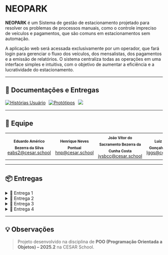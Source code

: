 # NEOPARK

**NEOPARK** é um Sistema de gestão de estacionamento projetado para resolver os problemas de processos manuais, como o controle impreciso de veículos e pagamentos, que são comuns em estacionamentos sem automação.  

A aplicação web será acessada exclusivamente por um operador, que fará login para gerenciar o fluxo dos veículos, dos mensalistas, dos pagamentos e a emissão de relatórios. O sistema centraliza todas as operações em uma interface simples e intuitiva, com o objetivo de aumentar a eficiência e a lucratividade do estacionamento.

---

## 📄 Documentações e Entregas

<div style="display: flex; align-items: center; gap: 10px; flex-wrap: wrap;">

<a href="https://docs.google.com/document/d/1TrjVBh55Mznk4I32kbS4D39BCFp8K38NtsT5_IHFUf4/edit?usp=sharing">
  <img src="https://img.shields.io/badge/Histórias-483D8B?style=for-the-badge&logo=google&logoColor=white" alt="Histórias Usuário"/>
</a>

<a href="https://www.figma.com/design/lRTsRpX5MEwIVhTkrStATo/NEOPARK-prototipo?node-id=0-1&t=NFyyuHbeoktbyllA-1">
  <img src="https://img.shields.io/badge/Figma-FF7262?style=for-the-badge&logo=figma&logoColor=white" alt="Protótipos"/>
</a>

<a href="https://youtu.be/MAJ7fX3DylY">
    <img src="https://img.shields.io/badge/Screencast-b50404?style=for-the-badge&logo=youtube&logoColor=white"/>
</a>
</div>

---

## 👥 Equipe

<table>
  <tr>
    <td align="center"><sub><b>Eduardo Américo Bezerra da Silva</b></sub><br/><a href="mailto:eabs2@cesar.school">eabs2@cesar.school</a></td>
    <td align="center"><sub><b>Henrique Neves Pontual</b></sub><br/><a href="mailto:hnp@cesar.school">hnp@cesar.school</a></td>
    <td align="center"><sub><b>João Vítor do Sacramento Bezerra da Cunha Costa</b></sub><br/><a href="mailto:jvsbcc@cesar.school">jvsbcc@cesar.school</a></td>
    <td align="center"><sub><b>Luiz Gustavo Gonçalves da Silva</b></sub><br/><a href="mailto:lggs@cesar.school">lggs@cesar.school</a></td>
    <td align="center"><sub><b>Rafael Lyra Costa</b></sub><br/><a href="mailto:rlc3@cesar.school">rlc3@cesar.school</a></td>
  </tr>
</table>

---

## 📦 Entregas

<details>
  <summary>🚀 Entrega 1</summary>
  <br/>

  ### 📄 Figma
  ![Quadro Jira](prints/figma.png)

  <p align="center">
  <a href="https://docs.google.com/document/d/1TrjVBh55Mznk4I32kbS4D39BCFp8K38NtsT5_IHFUf4/edit?usp=sharing">
    <img src="https://img.shields.io/badge/Histórias-483D8B?style=for-the-badge&logo=google&logoColor=white" alt="Histórias Usuário"/></a> 
  <a href="https://www.figma.com/design/lRTsRpX5MEwIVhTkrStATo/NEOPARK-prototipo?node-id=0-1&t=NFyyuHbeoktbyllA-1">
    <img src="https://img.shields.io/badge/Figma-FF7262?style=for-the-badge&logo=figma&logoColor=white" alt="Protótipos"/></a>
  <a href="https://youtu.be/MAJ7fX3DylY">
    <img src="https://img.shields.io/badge/Screencast-b50404?style=for-the-badge&logo=youtube&logoColor=white"/></a>
</p>
<br/>

</details>

<details>
  <summary>🚀 Entrega 2</summary>
  <br/>
</details>

<details>
  <summary>🚀 Entrega 3</summary>
  <br/>
</details>

<details>
  <summary>🚀 Entrega 4</summary>
  <br/>
</details>

---

## 💡 Observações

> Projeto desenvolvido na disciplina de **POO (Programação Orientada a Objetos) – 2025.2** na CESAR School.
